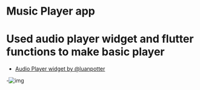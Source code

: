 # Music Player app

# Used audio player widget and flutter functions to make basic player


- [Audio Player widget by @luanpotter](https://github.com/luanpotter/audioplayers/blob/master/doc/audio_cache.md)


-![img](https://github.com/nevruzoglu/musicPlayer/blob/master/assets/screen.png)
